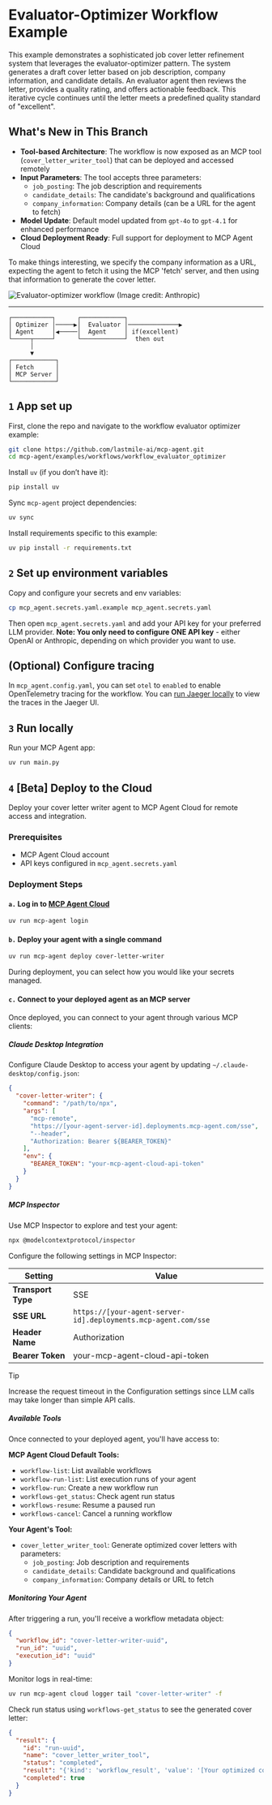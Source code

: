 # Evaluator-Optimizer Workflow Example

This example demonstrates a sophisticated job cover letter refinement system that leverages the evaluator-optimizer pattern. The system generates a draft cover letter based on job description, company information, and candidate details. An evaluator agent then reviews the letter, provides a quality rating, and offers actionable feedback. This iterative cycle continues until the letter meets a predefined quality standard of "excellent".

## What's New in This Branch

- **Tool-based Architecture**: The workflow is now exposed as an MCP tool (`cover_letter_writer_tool`) that can be deployed and accessed remotely
- **Input Parameters**: The tool accepts three parameters:
  - `job_posting`: The job description and requirements
  - `candidate_details`: The candidate's background and qualifications
  - `company_information`: Company details (can be a URL for the agent to fetch)
- **Model Update**: Default model updated from `gpt-4o` to `gpt-4.1` for enhanced performance
- **Cloud Deployment Ready**: Full support for deployment to MCP Agent Cloud

To make things interesting, we specify the company information as a URL, expecting the agent to fetch it using the MCP 'fetch' server, and then using that information to generate the cover letter.

![Evaluator-optimizer workflow (Image credit: Anthropic)](https://www.anthropic.com/_next/image?url=https%3A%2F%2Fwww-cdn.anthropic.com%2Fimages%2F4zrzovbb%2Fwebsite%2F14f51e6406ccb29e695da48b17017e899a6119c7-2401x1000.png&w=3840&q=75)

---

```plaintext
┌───────────┐      ┌────────────┐
│ Optimizer │─────▶│  Evaluator │──────────────▶
│ Agent     │◀─────│  Agent     │ if(excellent)
└─────┬─────┘      └────────────┘  then out
      │
      ▼
┌────────────┐
│ Fetch      │
│ MCP Server │
└────────────┘
```

## `1` App set up

First, clone the repo and navigate to the workflow evaluator optimizer example:

```bash
git clone https://github.com/lastmile-ai/mcp-agent.git
cd mcp-agent/examples/workflows/workflow_evaluator_optimizer
```

Install `uv` (if you don’t have it):

```bash
pip install uv
```

Sync `mcp-agent` project dependencies:

```bash
uv sync
```

Install requirements specific to this example:

```bash
uv pip install -r requirements.txt
```

## `2` Set up environment variables

Copy and configure your secrets and env variables:

```bash
cp mcp_agent.secrets.yaml.example mcp_agent.secrets.yaml
```

Then open `mcp_agent.secrets.yaml` and add your API key for your preferred LLM provider. **Note: You only need to configure ONE API key** - either OpenAI or Anthropic, depending on which provider you want to use.

## (Optional) Configure tracing

In `mcp_agent.config.yaml`, you can set `otel` to `enabled` to enable OpenTelemetry tracing for the workflow.
You can [run Jaeger locally](https://www.jaegertracing.io/docs/2.5/getting-started/) to view the traces in the Jaeger UI.

## `3` Run locally

Run your MCP Agent app:

```bash
uv run main.py
```

## `4` [Beta] Deploy to the Cloud

Deploy your cover letter writer agent to MCP Agent Cloud for remote access and integration.

### Prerequisites

- MCP Agent Cloud account
- API keys configured in `mcp_agent.secrets.yaml`

### Deployment Steps

#### `a.` Log in to [MCP Agent Cloud](https://docs.mcp-agent.com/cloud/overview)

```bash
uv run mcp-agent login
```

#### `b.` Deploy your agent with a single command

```bash
uv run mcp-agent deploy cover-letter-writer
```

During deployment, you can select how you would like your secrets managed.

#### `c.` Connect to your deployed agent as an MCP server

Once deployed, you can connect to your agent through various MCP clients:

##### Claude Desktop Integration

Configure Claude Desktop to access your agent by updating `~/.claude-desktop/config.json`:

```json
{
  "cover-letter-writer": {
    "command": "/path/to/npx",
    "args": [
      "mcp-remote",
      "https://[your-agent-server-id].deployments.mcp-agent.com/sse",
      "--header",
      "Authorization: Bearer ${BEARER_TOKEN}"
    ],
    "env": {
      "BEARER_TOKEN": "your-mcp-agent-cloud-api-token"
    }
  }
}
```

##### MCP Inspector

Use MCP Inspector to explore and test your agent:

```bash
npx @modelcontextprotocol/inspector
```

Configure the following settings in MCP Inspector:

| Setting | Value |
|---|---|
| **Transport Type** | SSE |
| **SSE URL** | `https://[your-agent-server-id].deployments.mcp-agent.com/sse` |
| **Header Name** | Authorization |
| **Bearer Token** | your-mcp-agent-cloud-api-token |

> [!TIP]
> Increase the request timeout in the Configuration settings since LLM calls may take longer than simple API calls.

##### Available Tools

Once connected to your deployed agent, you'll have access to:

**MCP Agent Cloud Default Tools:**
- `workflow-list`: List available workflows
- `workflow-run-list`: List execution runs of your agent
- `workflow-run`: Create a new workflow run
- `workflows-get_status`: Check agent run status
- `workflows-resume`: Resume a paused run
- `workflows-cancel`: Cancel a running workflow

**Your Agent's Tool:**
- `cover_letter_writer_tool`: Generate optimized cover letters with parameters:
  - `job_posting`: Job description and requirements
  - `candidate_details`: Candidate background and qualifications
  - `company_information`: Company details or URL to fetch

##### Monitoring Your Agent

After triggering a run, you'll receive a workflow metadata object:

```json
{
  "workflow_id": "cover-letter-writer-uuid",
  "run_id": "uuid",
  "execution_id": "uuid"
}
```

Monitor logs in real-time:

```bash
uv run mcp-agent cloud logger tail "cover-letter-writer" -f
```

Check run status using `workflows-get_status` to see the generated cover letter:

```json
{
  "result": {
    "id": "run-uuid",
    "name": "cover_letter_writer_tool",
    "status": "completed",
    "result": "{'kind': 'workflow_result', 'value': '[Your optimized cover letter]'}",
    "completed": true
  }
}
```

